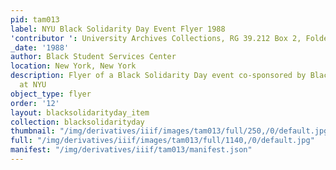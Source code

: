 ```yaml
---
pid: tam013
label: NYU Black Solidarity Day Event Flyer 1988
'contributor ': University Archives Collections, RG 39.212 Box 2, Folder 20
_date: '1988'
author: Black Student Services Center
location: New York, New York
description: Flyer of a Black Solidarity Day event co-sponsored by Black Student Organizations
  at NYU
object_type: flyer
order: '12'
layout: blacksolidarityday_item
collection: blacksolidarityday
thumbnail: "/img/derivatives/iiif/images/tam013/full/250,/0/default.jpg"
full: "/img/derivatives/iiif/images/tam013/full/1140,/0/default.jpg"
manifest: "/img/derivatives/iiif/tam013/manifest.json"
---
```


